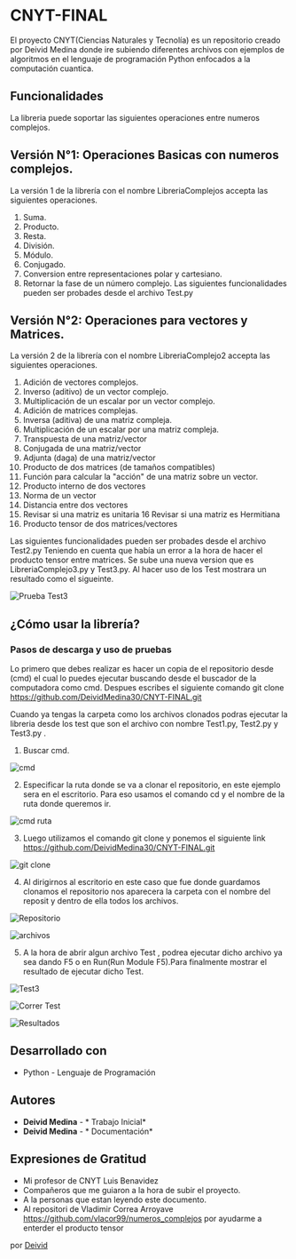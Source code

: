 # CNYT-FINAL
El proyecto CNYT(Ciencias Naturales y Tecnolía)  es un repositorio creado por Deivid Medina donde ire subiendo diferentes archivos con ejemplos de algoritmos en el lenguaje de programación  Python enfocados a la computación cuantica.

## Funcionalidades
La libreria puede soportar las siguientes operaciones entre numeros complejos.

## Versión N°1: Operaciones Basicas con numeros complejos.
La versión 1 de la librería con el nombre LibreriaComplejos accepta las siguientes operaciones.
1. Suma.
2. Producto.
3. Resta.
4. División.
5. Módulo.
6. Conjugado.
7. Conversion entre representaciones polar y cartesiano.
8. Retornar la fase de un número complejo.
Las siguientes funcionalidades pueden ser probades desde el archivo Test.py

## Versión N°2: Operaciones para vectores y Matrices.
La versión 2 de la librería con el nombre LibreriaComplejo2 accepta las siguientes operaciones.

1. Adición de vectores complejos.
2. Inverso (aditivo) de un vector complejo.
3. Multiplicación de un escalar por un vector complejo.
4. Adición de matrices complejas.
5.  Inversa (aditiva) de una matriz compleja.
6. Multiplicación de un escalar por una matriz compleja.
7. Transpuesta de una matriz/vector
8. Conjugada de una matriz/vector
9. Adjunta (daga) de una matriz/vector
10. Producto de dos matrices (de tamaños compatibles)
11. Función para calcular la "acción" de una matriz sobre un vector.
12. Producto interno de dos vectores
13. Norma de un vector
14. Distancia entre dos vectores
15. Revisar si una matriz es unitaria
16 Revisar si una matriz es Hermitiana
17. Producto tensor de dos matrices/vectores

Las siguientes funcionalidades pueden ser probades desde el archivo Test2.py
Teniendo en cuenta que había un error a la hora de hacer el producto tensor entre matrices. Se sube una nueva version que es LibreriaComplejo3.py y Test3.py.
Al hacer uso de los Test mostrara un resultado como el sigueinte.

![Prueba Test3](https://user-images.githubusercontent.com/59977494/75004845-7a9a7280-543a-11ea-95e5-c5345c585f18.PNG)

## ¿Cómo usar la librería?

### Pasos de descarga y uso de pruebas
Lo primero que debes realizar es hacer un copia de el repositorio desde (cmd) el cual lo puedes ejecutar buscando desde el buscador de la computadora como cmd.
Despues escribes el siguiente comando git clone https://github.com/DeividMedina30/CNYT-FINAL.git

Cuando ya tengas la carpeta como los archivos clonados podras ejecutar la libreria desde los test que son el archivo con nombre Test1.py, Test2.py y Test3.py .

1. Buscar cmd.

![cmd](https://user-images.githubusercontent.com/59977494/75005159-86d2ff80-543b-11ea-9d10-391a2e045fa9.PNG)

2. Especificar la ruta donde se va a  clonar el repositorio, en este ejemplo sera en el escritorio. Para eso usamos el comando cd y el nombre de la ruta donde queremos ir.

![cmd ruta](https://user-images.githubusercontent.com/59977494/75005307-f943df80-543b-11ea-81ea-9ae97daaa588.PNG)

3. Luego utilizamos el comando git clone y ponemos el siguiente link  https://github.com/DeividMedina30/CNYT-FINAL.git

![git clone](https://user-images.githubusercontent.com/59977494/75005420-622b5780-543c-11ea-9cdf-6d0005f85d03.PNG)

4. Al dirigirnos al escritorio en este caso que fue donde guardamos clonamos el repositorio nos aparecera la carpeta con el nombre del reposit y dentro de ella todos los archivos.

![Repositorio](https://user-images.githubusercontent.com/59977494/75005596-f0074280-543c-11ea-850e-13099733bed0.PNG)

![archivos](https://user-images.githubusercontent.com/59977494/75005663-16c57900-543d-11ea-86fe-c415a9f8e75d.PNG)

5. A la hora de abrir algun archivo Test , podrea ejecutar dicho archivo ya sea dando F5 o  en Run(Run Module F5).Para finalmente mostrar el resultado de ejecutar dicho Test.

![Test3](https://user-images.githubusercontent.com/59977494/75005816-994e3880-543d-11ea-951e-3b2ab6de313c.PNG)

![Correr Test](https://user-images.githubusercontent.com/59977494/75005862-c39ff600-543d-11ea-9ca0-537ac87e6d5f.PNG)

![Resultados](https://user-images.githubusercontent.com/59977494/75006055-783a1780-543e-11ea-9d92-7ab43d63c8b4.PNG)

## Desarrollado con
- Python - Lenguaje de Programación

## Autores 

* **Deivid Medina** - *  Trabajo Inicial*
* **Deivid Medina** - * Documentación*

## Expresiones de Gratitud 

* Mi profesor de CNYT  Luis Benavidez
* Compañeros que me guiaron a la hora de subir el proyecto.
* A la personas que estan leyendo este documento.
* Al repositori de Vladimir Correa Arroyave https://github.com/vlacor99/numeros_complejos por ayudarme a enterder el producto tensor

por [Deivid](https://gist.github.com/DeividMedina30)
